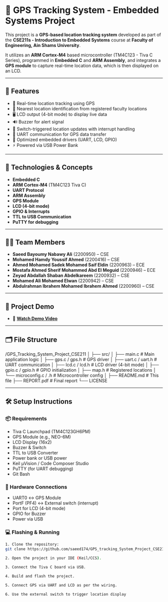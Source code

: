 # 📍 GPS Tracking System - Embedded Systems Project

This project is a **GPS-based location tracking system** developed as part of the **CSE211s - Introduction to Embedded Systems** course at **Faculty of Engineering, Ain Shams University**.

It utilizes an **ARM Cortex-M4** based microcontroller (TM4C123 - Tiva C Series), programmed in **Embedded C** and **ARM Assembly**, and integrates a **GPS module** to capture real-time location data, which is then displayed on an LCD.

---

## 🔧 Features

- 📡 Real-time location tracking using GPS
- 🧭 Nearest location identification from registered faculty locations
- 🖥️ LCD output (4-bit mode) to display live data
- 🔊 Buzzer for alert signal
- 🔘 Switch-triggered location updates with interrupt handling
- 🔁 UART communication for GPS data transfer
- 🧠 Optimized embedded drivers (UART, LCD, GPIO)
- ⚡ Powered via USB Power Bank

---

## 🧠 Technologies & Concepts

- **Embedded C**
- **ARM Cortex-M4** (TM4C123 Tiva C)
- **UART Protocol**
- **ARM Assembly**
- **GPS Module**
- **LCD (4-bit mode)**
- **GPIO & Interrupts**
- **TTL to USB Communication**
- **PuTTY for debugging**

---

## 🧑‍💻 Team Members

- **Saeed Bayoumy Nabawy Ali** (2200950) – CSE  
- **Mohamed Hamdy Youssif Ahmed** (2200416) – CSE  
- **Ahmed Mohamed Sadek Mohamed Saif Eldin** (2200963) – ECE  
- **Mostafa Ahmed Sherif Mohammed Abd El Meguid** (2200946) – ECE  
- **Zeyad Abdallah Shaban Abdelkareem** (2200932) – CSE  
- **Mohamed Ali Mohamed Elwan** (2200942) – CSE  
- **Abdulrahman Ibrahem Mohamed Ibrahem Ahmed** (2200960) – CSE  

---

## 📸 Project Demo

- 🎥 **[Watch Demo Video](https://drive.google.com/file/d/1BkLAwDDO9d_NDtN2qRKZ0DKjd8kZuqPA/view?usp=sharing)**

---

## 🗂️ File Structure

/GPS_Tracking_System_Project_CSE211
│
├── src/
│ ├── main.c # Main application logic
│ ├── gps.c / gps.h # GPS driver
│ ├── uart.c / uart.h # UART communication
│ ├── lcd.c / lcd.h # LCD driver (4-bit mode)
│ ├── gpio.c / gpio.h # GPIO initialization
│ ├── map.h # Registered locations
│ └── microconfig.c / .h # Microcontroller config
│
├── README.md # This file
├── REPORT.pdf # Final report
└── LICENSE

---

## 🛠️ Setup Instructions

### 📦 Requirements
- Tiva C Launchpad (TM4C123GH6PM)
- GPS Module (e.g., NEO-6M)
- LCD Display (16x2)
- Buzzer & Switch
- TTL to USB Converter
- Power bank or USB power
- Keil µVision / Code Composer Studio
- PuTTY (for UART debugging)
- Git Bash

### 🔌 Hardware Connections
- UART0 ↔ GPS Module  
- PortF (PF4) ↔ External switch (interrupt)  
- Port for LCD (4-bit mode)  
- GPIO for Buzzer  
- Power via USB  

### 💻 Flashing & Running
```bash
1. Clone the repository:
git clone https://github.com/saeed174/GPS_tracking_System_Project_CSE211.git

2. Open the project in your IDE (Keil/CCS).

3. Connect the Tiva C board via USB.

4. Build and flash the project.

5. Connect GPS via UART and LCD as per the wiring.

6. Use the external switch to trigger location display
